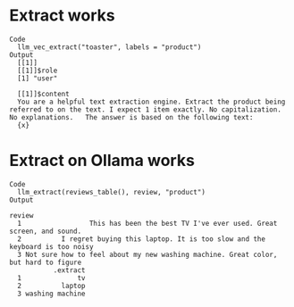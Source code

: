# Extract works

    Code
      llm_vec_extract("toaster", labels = "product")
    Output
      [[1]]
      [[1]]$role
      [1] "user"
      
      [[1]]$content
      You are a helpful text extraction engine. Extract the product being referred to on the text. I expect 1 item exactly. No capitalization. No explanations.   The answer is based on the following text:
      {x}
      
      

# Extract on Ollama works

    Code
      llm_extract(reviews_table(), review, "product")
    Output
                                                                                    review
      1                 This has been the best TV I've ever used. Great screen, and sound.
      2          I regret buying this laptop. It is too slow and the keyboard is too noisy
      3 Not sure how to feel about my new washing machine. Great color, but hard to figure
               .extract
      1              tv
      2          laptop
      3 washing machine

